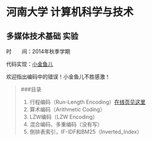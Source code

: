 # 河南大学 计算机科学与技术
## 多媒体技术基础 实验

时　　间：2014年秋季学期

代码实现：[小金鱼儿](http://haoyu.de)

欢迎指出编码中的错误！小金鱼儿不胜感激！

> ###目录
> 1. 行程编码（Run-Length Encoding）[在线页见这里](http://haoyu.de?p=136)
> 2. 算术编码（Arithmetic Coding）
> 3. LZW编码（LZW Encoding）
> 4. 混合编码、多重编码（没有写）
> 5. 倒排表索引，IF-IDF和BM25（Inverted_Index）

